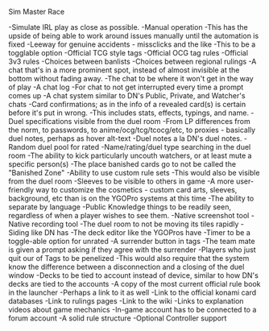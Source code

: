 Sim Master Race
 
-Simulate IRL play as close as possible.
   -Manual operation
       -This has the upside of being able to work around issues manually until the automation is fixed
   -Leeway for genuine accidents - missclicks and the like
   -This to be a togglable option
   -Official TCG style tags
   -Official OCG tag rules
   -Official 3v3 rules
   -Choices between banlists
   -Choices between regional rulings
-A chat that's in a more prominent spot, instead of almost invisible at the bottom without fading away.
   -The chat to be where it won't get in the way of play
   -A chat log
   -For chat to not get interrupted every time a prompt comes up
   -A chat system similar to DN's Public, Private, and Watcher's chats
-Card confirmations; as in the info of a revealed card(s) is certain before it's put in wrong.
   -This includes stats, effects, typings, and name.
-Duel specifications visible from the duel room
   -From LP differences from the norm, to passwords, to anime/ocg/tcg/tcocg/etc, to proxies - basically duel notes, perhaps as hover alt-text
   -Duel notes a la DN's duel notes.
-Random duel pool for rated
-Name/rating/duel type searching in the duel room
-The ability to kick particularly uncouth watchers, or at least mute a specific person(s)
-The place banished cards go to not be called the "Banished Zone"
-Ability to use custom rule sets
   -This would also be visible from the duel room
-Sleeves to be visible to others in game
-A more user-friendly way to customize the cosmetics - custom card arts, sleeves, background, etc than is on the YGOPro systems at this time
-The ability to separate by language
-Public Knowledge things to be readily seen, regardless of when a player wishes to see them.
-Native screenshot tool
-Native recording tool
-The duel room to not be moving its tiles rapidly
-Siding like DN has
-The deck editor like the YGOPros have
-Timer to be a toggle-able option for unrated
-A surrender button in tags
   -The team mate is given a prompt asking if they agree with the surrender
   -Players who just quit our of Tags to be penelized
      -This would also require that the system know the difference between a disconnection and a closing of the duel window
-Decks to be tied to account instead of device, similar to how DN's decks are tied to the accounts
-A copy of the most current official rule book in the launcher
   -Perhaps a link to it as well
   -Link to the official konami card databases
   -Link to rulings pages
   -Link to the wiki
   -Links to explanation videos about game mechanics
-In-game account has to be connected to a forum account
-A solid rule structure
-Optional Controller support